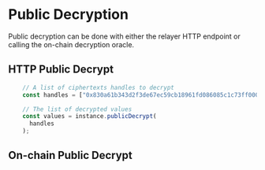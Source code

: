# Public Decryption

Public decryption can be done with either the relayer HTTP endpoint or calling the on-chain decryption oracle.

## HTTP Public Decrypt

```ts
    // A list of ciphertexts handles to decrypt
    const handles = ["0x830a61b343d2f3de67ec59cb18961fd086085c1c73ff0000000000aa36a70000"];

    // The list of decrypted values
    const values = instance.publicDecrypt(
      handles
    );
```

## On-chain Public Decrypt
